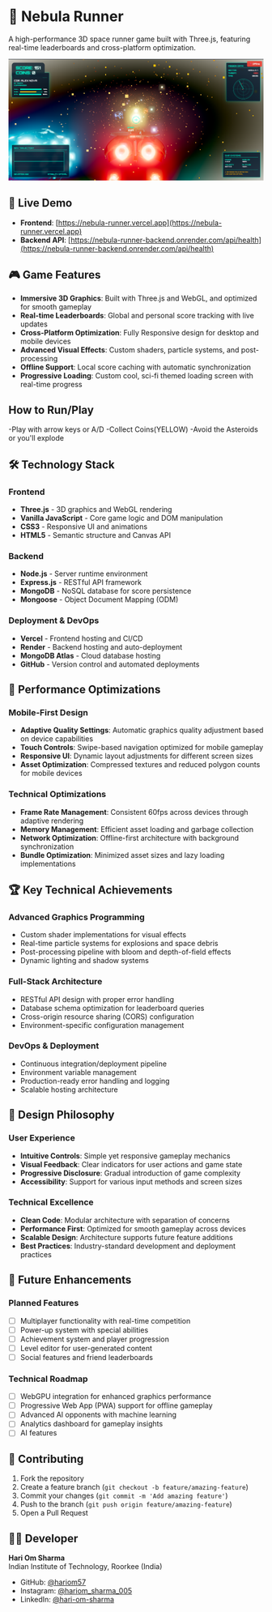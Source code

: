 # 🚀 Nebula Runner

A high-performance 3D space runner game built with Three.js, featuring real-time leaderboards and cross-platform optimization.

![Nebula Runner Screenshot](assets/screenshot.png)

## 🌟 Live Demo

- **Frontend**: [https://nebula-runner.vercel.app](https://nebula-runner.vercel.app)
- **Backend API**: [https://nebula-runner-backend.onrender.com/api/health](https://nebula-runner-backend.onrender.com/api/health)

## 🎮 Game Features

- **Immersive 3D Graphics**: Built with Three.js and WebGL, and optimized for smooth gameplay
- **Real-time Leaderboards**: Global and personal score tracking with live updates
- **Cross-Platform Optimization**: Fully Responsive design for desktop and mobile devices
- **Advanced Visual Effects**: Custom shaders, particle systems, and post-processing
- **Offline Support**: Local score caching with automatic synchronization
- **Progressive Loading**: Custom cool, sci-fi themed loading screen with real-time progress

## How to Run/Play

-Play with arrow keys or A/D
-Collect Coins(YELLOW)
-Avoid the Asteroids or you'll explode

## 🛠️ Technology Stack

### Frontend
- **Three.js** - 3D graphics and WebGL rendering
- **Vanilla JavaScript** - Core game logic and DOM manipulation
- **CSS3** - Responsive UI and animations
- **HTML5** - Semantic structure and Canvas API

### Backend
- **Node.js** - Server runtime environment
- **Express.js** - RESTful API framework
- **MongoDB** - NoSQL database for score persistence
- **Mongoose** - Object Document Mapping (ODM)

### Deployment & DevOps
- **Vercel** - Frontend hosting and CI/CD
- **Render** - Backend hosting and auto-deployment
- **MongoDB Atlas** - Cloud database hosting
- **GitHub** - Version control and automated deployments

## 📱 Performance Optimizations

### Mobile-First Design
- **Adaptive Quality Settings**: Automatic graphics quality adjustment based on device capabilities
- **Touch Controls**: Swipe-based navigation optimized for mobile gameplay
- **Responsive UI**: Dynamic layout adjustments for different screen sizes
- **Asset Optimization**: Compressed textures and reduced polygon counts for mobile devices

### Technical Optimizations
- **Frame Rate Management**: Consistent 60fps across devices through adaptive rendering
- **Memory Management**: Efficient asset loading and garbage collection
- **Network Optimization**: Offline-first architecture with background synchronization
- **Bundle Optimization**: Minimized asset sizes and lazy loading implementations

## 🏆 Key Technical Achievements

### Advanced Graphics Programming
- Custom shader implementations for visual effects
- Real-time particle systems for explosions and space debris
- Post-processing pipeline with bloom and depth-of-field effects
- Dynamic lighting and shadow systems

### Full-Stack Architecture
- RESTful API design with proper error handling
- Database schema optimization for leaderboard queries
- Cross-origin resource sharing (CORS) configuration
- Environment-specific configuration management

### DevOps & Deployment
- Continuous integration/deployment pipeline
- Environment variable management
- Production-ready error handling and logging
- Scalable hosting architecture



## 🎨 Design Philosophy

### User Experience
- **Intuitive Controls**: Simple yet responsive gameplay mechanics
- **Visual Feedback**: Clear indicators for user actions and game state
- **Progressive Disclosure**: Gradual introduction of game complexity
- **Accessibility**: Support for various input methods and screen sizes

### Technical Excellence
- **Clean Code**: Modular architecture with separation of concerns
- **Performance First**: Optimized for smooth gameplay across devices
- **Scalable Design**: Architecture supports future feature additions
- **Best Practices**: Industry-standard development and deployment practices

## 🚀 Future Enhancements

### Planned Features
- [ ] Multiplayer functionality with real-time competition
- [ ] Power-up system with special abilities
- [ ] Achievement system and player progression
- [ ] Level editor for user-generated content
- [ ] Social features and friend leaderboards

### Technical Roadmap
- [ ] WebGPU integration for enhanced graphics performance
- [ ] Progressive Web App (PWA) support for offline gameplay
- [ ] Advanced AI opponents with machine learning
- [ ] Analytics dashboard for gameplay insights
- [ ] AI features

## 🤝 Contributing

1. Fork the repository
2. Create a feature branch (`git checkout -b feature/amazing-feature`)
3. Commit your changes (`git commit -m 'Add amazing feature'`)
4. Push to the branch (`git push origin feature/amazing-feature`)
5. Open a Pull Request

## 👨‍💻 Developer

**Hari Om Sharma**  
Indian Institute of Technology, Roorkee (India)

- GitHub: [@hariom57](https://github.com/hariom57)
- Instagram: [@hariom_sharma_005](https://instagram.com/hariom_sharma_005)
- LinkedIn: [@hari-om-sharma](https://linkedin.com/in/hari-om-sharma)